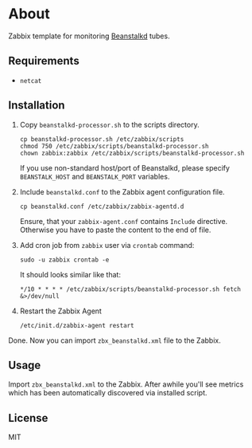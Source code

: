# About

Zabbix template for monitoring [Beanstalkd](http://kr.github.io/beanstalkd/) tubes.

## Requirements

- `netcat`

## Installation

1. Copy `beanstalkd-processor.sh` to the scripts directory.

    ```
    cp beanstalkd-processor.sh /etc/zabbix/scripts
    chmod 750 /etc/zabbix/scripts/beanstalkd-processor.sh
    chown zabbix:zabbix /etc/zabbix/scripts/beanstalkd-processor.sh
    ```

    If you use non-standard host/port of Beanstalkd, please specify `BEANSTALK_HOST` and `BEANSTALK_PORT` variables.

2. Include `beanstalkd.conf` to the Zabbix agent configuration file.

    ```
    cp beanstalkd.conf /etc/zabbix/zabbix-agentd.d 
    ```

    Ensure, that your `zabbix-agent.conf` contains `Include` directive. Otherwise you have to paste the content to the end of file.

3. Add cron job from `zabbix` user via `crontab` command:

    ```
    sudo -u zabbix crontab -e
    ```

    It should looks similar like that:

    ```
    */10 * * * * /etc/zabbix/scripts/beanstalkd-processor.sh fetch &>/dev/null
    ```
4. Restart the Zabbix Agent

    ```
    /etc/init.d/zabbix-agent restart 
    ```


Done. Now you can import `zbx_beanstalkd.xml` file to the Zabbix.

## Usage

Import `zbx_beanstalkd.xml` to the Zabbix. After awhile you'll see metrics which has been automatically discovered via installed script. 

## License

MIT

